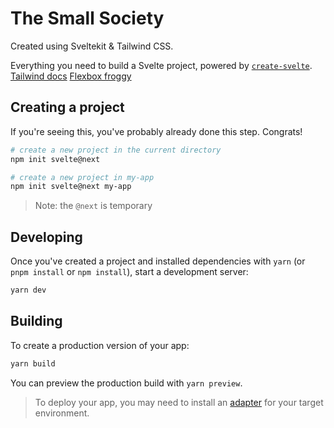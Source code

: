# The Small Society

Created using Sveltekit & Tailwind CSS.

Everything you need to build a Svelte project, powered by [`create-svelte`](https://github.com/sveltejs/kit/tree/master/packages/create-svelte).
[Tailwind docs](https://tailwindcss.com/docs/aspect-ratio)
[Flexbox froggy](https://flexboxfroggy.com/)

## Creating a project

If you're seeing this, you've probably already done this step. Congrats!

```bash
# create a new project in the current directory
npm init svelte@next

# create a new project in my-app
npm init svelte@next my-app
```

> Note: the `@next` is temporary

## Developing

Once you've created a project and installed dependencies with `yarn` (or `pnpm install` or `npm install`), start a development server:

```bash
yarn dev
```

## Building

To create a production version of your app:

```bash
yarn build
```

You can preview the production build with `yarn preview`.

> To deploy your app, you may need to install an [adapter](https://kit.svelte.dev/docs/adapters) for your target environment.
